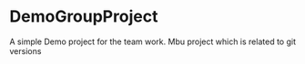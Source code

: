 # DemoGroupProject
A simple Demo project for the team work.
Mbu project which is related to git versions 